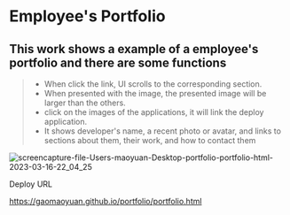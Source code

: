 #   Employee's Portfolio

## This work shows a example of a employee's portfolio and there are some functions 

> * When click the link, UI scrolls to the corresponding section.
> * When presented with the image, the presented image will be larger than the others.
> * click on the images of the applications, it will link the deploy application.
> * It shows developer's name, a recent photo or avatar, and links to sections about them, their work, and how to contact them

![screencapture-file-Users-maoyuan-Desktop-portfolio-portfolio-html-2023-03-16-22_04_25](https://user-images.githubusercontent.com/73092032/225796237-6c544808-fc2d-4917-a215-e012de8b9360.png)

Deploy URL

https://gaomaoyuan.github.io/portfolio/portfolio.html


